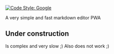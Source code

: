 [![Code Style: Google](https://img.shields.io/badge/code%20style-google-blueviolet.svg)](https://github.com/google/gts)

A very simple and fast markdown editor PWA

## Under construction
Is complex and very slow ;)
Also does not work ;)